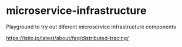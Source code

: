 # microservice-infrastructure
Playground to try out diferent microservice infrastructure components

https://istio.io/latest/about/faq/distributed-tracing/